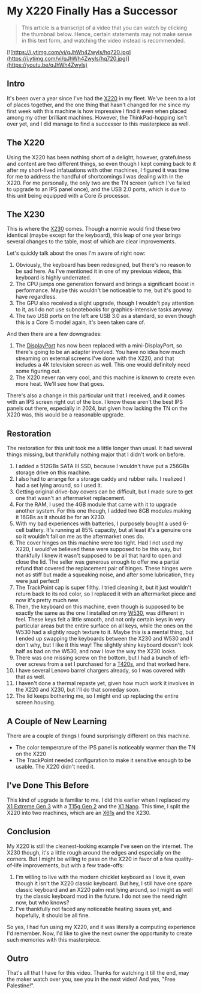 # My X220 Finally Has a Successor

> This article is a transcript of a video that you can watch by clicking the thumbnail below. Hence, certain statements may not make sense in this text form, and watching the video instead is recommended.

[![https://i.ytimg.com/vi/qJhWh4Zwyls/hq720.jpg](https://i.ytimg.com/vi/qJhWh4Zwyls/hq720.jpg)](https://youtu.be/qJhWh4Zwyls)

## Intro

It's been over a year since I've had the [X220](https://www.notebookcheck.net/Review-Lenovo-ThinkPad-X220-IPS-Subnotebook.55639.0.html) in my fleet. We've been to a lot of places together, and the one thing that hasn't changed for me since my first week with this machine is how impressive I find it even when placed among my other brilliant machines. However, the ThinkPad-hopping isn't over yet, and I did manage to find a successor to this masterpiece as well.

## The X220

Using the X220 has been nothing short of a delight, however, gratefulness and content are two different things, so even though I kept coming back to it after my short-lived infatuations with other machines, I figured it was time for me to address the handful of shortcomings I was dealing with in the X220. For me personally, the only two are the TN screen (which I've failed to upgrade to an IPS panel once), and the USB 2.0 ports, which is due to this unit being equipped with a Core i5 processor.

## The X230

This is where the [X230](https://www.notebookcheck.net/Lenovo-ThinkPad-X230-2306-2AU-Laptop-Review.75317.0.html) comes. Though a normie would find these two identical (maybe except for the keyboard), this leap of one year brings several changes to the table, most of which are clear improvements.

Let's quickly talk about the ones I'm aware of right now:

1. Obviously, the keyboard has been redesigned, but there's no reason to be sad here. As I've mentioned it in one of my previous videos, this keyboard is highly underrated.
2. The CPU jumps one generation forward and brings a significant boost in performance. Maybe this wouldn't be noticeable to me, but it's good to have regardless.
3. The GPU also received a slight upgrade, though I wouldn't pay attention to it, as I do not use subnotebooks for graphics-intensive tasks anyway.
4. The two USB ports on the left are USB 3.0 as a standard, so even though this is a Core i5 model again, it's been taken care of.

And then there are a few downgrades:

1. The [DisplayPort](https://en.wikipedia.org/wiki/DisplayPort) has now been replaced with a mini-DisplayPort, so there's going to be an adapter involved. You have no idea how much streaming on external screens I've done with the X220, and that includes a 4K television screen as well. This one would definitely need some figuring out.
2. The X220 never ran very cool, and this machine is known to create even more heat. We'll see how that goes.

There's also a change in this particular unit that I received, and it comes with an IPS screen right out of the box. I know these aren't the best IPS panels out there, especially in 2024, but given how lacking the TN on the X220 was, this would be a reasonable upgrade.

## Restoration

The restoration for this unit took me a little longer than usual. It had several things missing, but thankfully nothing major that I didn't work on before.

1. I added a 512GBs SATA III SSD, because I wouldn't have put a 256GBs storage drive on this machine.
2. I also had to arrange for a storage caddy and rubber rails. I realized I had a set lying around, so I used it.
3. Getting original drive-bay covers can be difficult, but I made sure to get one that wasn't an aftermarket replacement.
4. For the RAM, I used the 4GB module that came with it to upgrade another system. For this one though, I added two 8GB modules making it 16GBs as it should be for an X230.
5. With my bad experiences with batteries, I purposely bought a used 6-cell battery. It's running at 85% capacity, but at least it's a genuine one so it wouldn't fail on me as the aftermarket ones do.
6. The cover hinges on this machine were too tight. Had I not used my X220, I would've believed these were supposed to be this way, but thankfully I knew it wasn't supposed to be all that hard to open and close the lid. The seller was generous enough to offer me a partial refund that covered the replacement pair of hinges. These hinges were not as stiff but made a squeaking noise, and after some lubrication, they were just perfect!
7. The TrackPoint cap is super filthy. I tried cleaning it, but it just wouldn't return back to its red color, so I replaced it with an aftermarket piece and now it's pretty much new.
8. Then, the keyboard on this machine, even though is supposed to be exactly the same as the one I installed on my [W530](https://www.notebookcheck.net/Review-Lenovo-ThinkPad-W530-N1K43GE-Notebook.80062.0.html), was different in feel. These keys felt a little smooth, and not only certain keys in very particular areas but the entire surface on all keys, while the ones on the W530 had a slightly rough texture to it. Maybe this is a mental thing, but I ended up swapping the keyboards between the X230 and W530 and I don't why, but I like it this way! The slightly shiny keyboard doesn't look half as bad on the W530, and now I love the way the X230 looks.
9. There was one missing screw on the bottom, but I had a bunch of left-over screws from a set I purchased for a [T420s](https://www.notebookcheck.net/Review-Lenovo-ThinkPad-T420s-4174-PEG-Notebook.66967.0.html), and that worked here.
10. I have several Lenovo barrel chargers already, so I was covered with that as well.
11. I haven't done a thermal repaste yet, given how much work it involves in the X220 and X230, but I'll do that someday soon.
12. The lid keeps bothering me, so I might end up replacing the entire screen housing.

## A Couple of New Learning

There are a couple of things I found surprisingly different on this machine.

- The color temperature of the IPS panel is noticeably warmer than the TN on the X220
- The TrackPoint needed configuration to make it sensitive enough to be usable. The X220 didn't need it.

## I've Done This Before

This kind of upgrade is familiar to me. I did this earlier when I replaced my [X1 Extreme Gen 3](https://www.lenovo.com/us/en/p/laptops/thinkpad/thinkpadx1/thinkpad-x1-extreme-gen-3/22tp2x1x1e3 ) with a [T15g Gen 2](https://www.lenovo.com/us/en/p/laptops/thinkpad/thinkpadt/thinkpad-t15g-gen-2-(15-inch-intel)/wmd00000484) and the [X1 Nano](https://www.lenovo.com/us/en/p/laptops/thinkpad/thinkpadx1/thinkpad-x1-nano/22tp2x1x1n1). This time, I split the X220 into two machines, which are an [X61s](https://support.lenovo.com/us/en/solutions/pd012148-detailed-specifications-thinkpad-x61-x61s) and the X230.

## Conclusion

My X220 is still the cleanest-looking example I've seen on the internet. The X230 though, it's a little rough around the edges and especially on the corners. But I might be willing to pass on the X220 in favor of a few quality-of-life improvements, but with a few trade-offs:

1. I'm willing to live with the modern chicklet keyboard as I love it, even though it isn't the X220 classic keyboard. But hey, I still have one spare classic keyboard and an X220 palm rest lying around, so I might as well try the classic keyboard mod in the future. I do not see the need right now, but who knows?
2. I've thankfully not faced any noticeable heating issues yet, and hopefully, it should be all fine.

So yes, I had fun using my X220, and it was literally a computing experience I'd remember. Now, I'd like to give the next owner the opportunity to create such memories with this masterpiece.

## Outro

That's all that I have for this video. Thanks for watching it till the end, may the maker watch over you, see you in the next video! And yes, "Free Palestine!".
